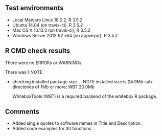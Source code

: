 ## Test environments
* Local Manjaro Linux 18.0.2, R 3.5.2
* Ubuntu 14.04 (on travis-ci), R 3.5.2
* Mac OS X 10.13.3 (on travis-ci), R 3.5.2
* Windows Server 2012 R2 x64 (on appveyor), R 3.5.2

## R CMD check results
There were no ERRORs or WARNINGs. 

There was 1 NOTE:

* checking installed package size ... NOTE
  installed size is 24.9Mb
  sub-directories of 1Mb or more:
    WBT  20.0Mb

  WhiteboxTools (WBT) is a required backend of the whitebox R package.

## Comments
* Added single quotes to software names in Title and Description.
* Added code examples for 30 functions. 